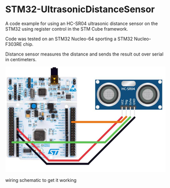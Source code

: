 # STM32-UltrasonicDistanceSensor
A code example for using an HC-SR04 ultrasonic distance sensor on the STM32 using register control in the STM Cube framework. 

Code was tested on an STM32 Nucleo-64 sporting a STM32 Nucleo-F303RE chip.

Distance sensor measures the distance and sends the result out over serial in centimeters.

![wiring schematic.](/img/distancesensorschematic.PNG)

wiring schematic to get it working

